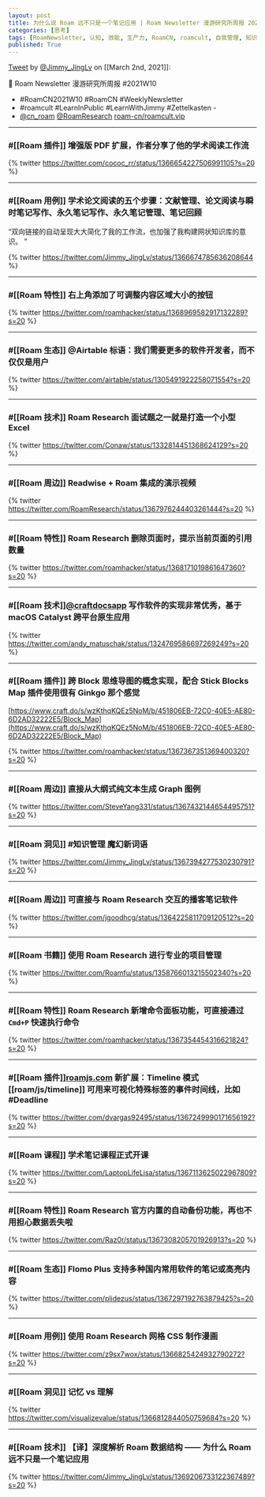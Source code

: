 ```yaml
---
layout: post
title: 为什么说 Roam 远不只是一个笔记应用 | Roam Newsletter 漫游研究所周报 2021W10
categories: [思考]
tags: [RoamNewsletter, 认知, 效能, 生产力, RoamCN, roamcult, 自我管理, 知识创造, RoamResearch]
published: True
---
```


[Tweet](https://twitter.com/i/status/1366580913170046980) by [@Jimmy_JingLv](https://twitter.com/Jimmy_JingLv) on [[March 2nd, 2021]]:

📮 Roam Newsletter 漫游研究所周报 #2021W10

- #RoamCN2021W10 #RoamCN #WeeklyNewsletter
- #roamcult #LearnInPublic #LearnWithJimmy #Zettelkasten -
- [@cn_roam](https://twitter.com/cn_roam) [@RoamResearch](https://twitter.com/RoamResearch) [roam-cn/roamcult.vip](http://roamcult.vip)

---

### #[[Roam 插件]] 增强版 PDF 扩展，作者分享了他的学术阅读工作流

{% twitter https://twitter.com/cococ_rr/status/1366654227506991105?s=20 %}

---

### #[[Roam 用例]] 学术论文阅读的五个步骤：文献管理、论文阅读与瞬时笔记写作、永久笔记写作、永久笔记管理、笔记回顾

“双向链接的自动呈现大大简化了我的工作流，也加强了我构建网状知识库的意识。 ”

{% twitter https://twitter.com/Jimmy_JingLv/status/1366674785636208644 %}

---

### #[[Roam 特性]] 右上角添加了可调整内容区域大小的按钮

{% twitter https://twitter.com/roamhacker/status/1368969582917132289?s=20 %}

---

### #[[Roam 生态]] @Airtable 标语：我们需要更多的软件开发者，而不仅仅是用户

{% twitter https://twitter.com/airtable/status/1305491922258071554?s=20 %}

---

### #[[Roam 技术]] Roam Research 面试题之一就是打造一个小型 Excel

{% twitter https://twitter.com/Conaw/status/1332814451368624129?s=20 %}

---

### #[[Roam 周边]] Readwise + Roam 集成的演示视频

{% twitter https://twitter.com/RoamResearch/status/1367976244403261444?s=20 %}

---

### #[[Roam 特性]] Roam Research 删除页面时，提示当前页面的引用数量

{% twitter https://twitter.com/roamhacker/status/1368171019861647360?s=20 %}

---

### #[[Roam 技术]][@craftdocsapp](https://twitter.com/craftdocsapp) 写作软件的实现非常优秀，基于 macOS Catalyst 跨平台原生应用

{% twitter https://twitter.com/andy_matuschak/status/1324769586697269249?s=20 %}

---

### #[[Roam 插件]] 跨 Block 思维导图的概念实现，配合 Stick Blocks Map 插件使用很有 Ginkgo 那个感觉

[https://www.craft.do/s/wzKthqKQEz5NoM/b/451806EB-72C0-40E5-AE80-6D2AD32222E5/Block_Map](https://www.craft.do/s/wzKthqKQEz5NoM/b/451806EB-72C0-40E5-AE80-6D2AD32222E5/Block_Map)

{% twitter https://twitter.com/roamhacker/status/1367367351369400320?s=20 %}

---

### #[[Roam 周边]] 直接从大纲式纯文本生成 Graph 图例

{% twitter https://twitter.com/SteveYang331/status/1367432144654495751?s=20 %}

---

### #[[Roam 洞见]] #知识管理 魔幻新词语

{% twitter https://twitter.com/Jimmy_JingLv/status/1367394277530230791?s=20 %}

---

### #[[Roam 周边]] 可直接与 Roam Research 交互的播客笔记软件

{% twitter https://twitter.com/jgoodhcg/status/1364225811709120512?s=20 %}

---

### #[[Roam 书籍]] 使用 Roam Research 进行专业的项目管理

{% twitter https://twitter.com/Roamfu/status/1358766013215502340?s=20 %}

---

### #[[Roam 特性]] Roam Research 新增命令面板功能，可直接通过 `Cmd+P` 快速执行命令

{% twitter https://twitter.com/roamhacker/status/1367354454316621824?s=20 %}

---

### #[[Roam 插件]][roamjs.com](http://roamjs.com) 新扩展：Timeline 模式 [[roam/js/timeline]] 可用来可视化特殊标签的事件时间线，比如 #Deadline

{% twitter https://twitter.com/dvargas92495/status/1367249990171656192?s=20 %}

---

### #[[Roam 课程]] 学术笔记课程正式开课

{% twitter https://twitter.com/LaptopLifeLisa/status/1367113625022967809?s=20 %}

---

### #[[Roam 特性]] Roam Research 官方内置的自动备份功能，再也不用担心数据丢失啦

{% twitter https://twitter.com/Raz0r/status/1367308205701926913?s=20 %}

---

### #[[Roam 生态]] Flomo Plus 支持多种国内常用软件的笔记或高亮内容

{% twitter https://twitter.com/plidezus/status/1367297192763879425?s=20 %}

---

### #[[Roam 用例]] 使用 Roam Research 网格 CSS 制作漫画

{% twitter https://twitter.com/z9sx7wox/status/1366825424932790272?s=20 %}

---

### #[[Roam 洞见]] 记忆 vs 理解

{% twitter https://twitter.com/visualizevalue/status/1366812844050759684?s=20 %}

---

### #[[Roam 技术]] 【译】深度解析 Roam 数据结构 —— 为什么 Roam 远不只是一个笔记应用

{% twitter https://twitter.com/Jimmy_JingLv/status/1369206733122367489?s=20 %}
